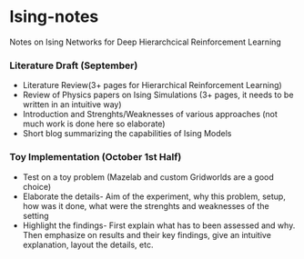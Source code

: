 # Ising-notes
Notes on Ising Networks for Deep Hierarchcical Reinforcement Learning

### Literature Draft (September)  
* Literature Review(3+ pages for Hierarchical Reinforcement Learning)  
* Review of Physics papers on Ising Simulations (3+ pages, it needs to be written in an intuitive way)  
* Introduction and Strenghts/Weaknesses of various approaches (not much work is done here so elaborate)  
* Short blog summarizing the capabilities of Ising Models  

### Toy Implementation (October 1st Half)  
* Test on a toy problem (Mazelab and custom Gridworlds are a good choice)  
* Elaborate the details- Aim of the experiment, why this problem, setup, how was it done, what were the strenghts and weaknesses of the setting  
* Highlight the findings- First explain what has to been assessed and why. Then emphasize on results and their key findings, give an intuitive explanation, layout the details, etc.   


